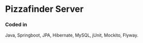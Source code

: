 # Pizzafinder Server

### Coded in
Java, Springboot, JPA, Hibernate, MySQL, jUnit, Mockito, Flyway.
